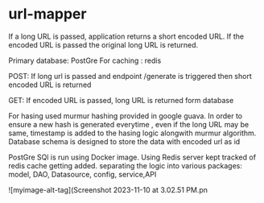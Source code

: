 # url-mapper
If a long URL is passed, application returns a short encoded URL. If the encoded URL is passed the original long URL is returned.

Primary database: PostGre
For caching : redis

POST: If long url is passed and endpoint /generate is triggered then short encoded URL is returned

GET: If encoded URL is passed, long URL is returned form database

For hasing used murmur hashing provided in google guava. 
In order to ensure a new hash is generated everytime , even if the long URL may be same, timestamp is added to the hasing logic alongwith murmur algorithm.
Database schema is designed to store the data with encoded url as id



PostGre SQl is run using Docker image.
Using Redis server kept tracked of redis cache getting added.
separating the logic into various packages: model, DAO, Datasource, config, service,API

![myimage-alt-tag](Screenshot 2023-11-10 at 3.02.51 PM.pn

